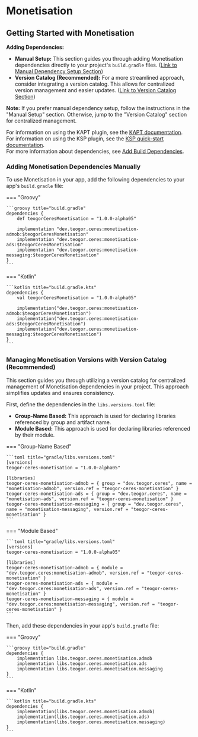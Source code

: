 # Monetisation

[//]: # (REGION-DEPENDENCIES)

## Getting Started with Monetisation

**Adding Dependencies:**

* **Manual Setup:**  This section guides you through adding Monetisation dependencies directly to your project's `build.gradle` files. ([Link to Manual Dependency Setup Section](#adding-monetisation-dependencies-manually))
* **Version Catalog (Recommended):** For a more streamlined approach, consider integrating a version catalog. This allows for centralized version management and easier updates. ([Link to Version Catalog Section](#managing-monetisation-versions-with-version-catalog-recommended))

**Note:** If you prefer manual dependency setup, follow the instructions in the "Manual Setup" section. Otherwise, jump to the "Version Catalog" section for centralized management.

For information on using the KAPT plugin, see the [KAPT documentation](https://kotlinlang.org/docs/kapt.html).  
For information on using the KSP plugin, see the [KSP quick-start documentation](https://kotlinlang.org/docs/ksp-quickstart.html).  
For more information about dependencies, see [Add Build Dependencies](https://developer.android.com/studio/build/dependencies).  

### Adding Monetisation Dependencies Manually

To use Monetisation in your app, add the following dependencies to your app's `build.gradle` file:

=== "Groovy"

    ```groovy title="build.gradle"
    dependencies {
        def teogorCeresMonetisation = "1.0.0-alpha05"
        
        implementation "dev.teogor.ceres:monetisation-admob:$teogorCeresMonetisation"
        implementation "dev.teogor.ceres:monetisation-ads:$teogorCeresMonetisation"
        implementation "dev.teogor.ceres:monetisation-messaging:$teogorCeresMonetisation"
    }
    ```

=== "Kotlin"

    ```kotlin title="build.gradle.kts"
    dependencies {
        val teogorCeresMonetisation = "1.0.0-alpha05"
        
        implementation("dev.teogor.ceres:monetisation-admob:$teogorCeresMonetisation")
        implementation("dev.teogor.ceres:monetisation-ads:$teogorCeresMonetisation")
        implementation("dev.teogor.ceres:monetisation-messaging:$teogorCeresMonetisation")
    }
    ```

### Managing Monetisation Versions with Version Catalog (Recommended)

This section guides you through utilizing a version catalog for centralized management of Monetisation dependencies in your project. This approach simplifies updates and ensures consistency.

First, define the dependencies in the `libs.versions.toml` file:

- **Group-Name Based:** This approach is used for declaring libraries referenced by group and artifact name.
- **Module Based:** This approach is used for declaring libraries referenced by their module.

=== "Group-Name Based"

    ```toml title="gradle/libs.versions.toml"
    [versions]
    teogor-ceres-monetisation = "1.0.0-alpha05"
    
    [libraries]
    teogor-ceres-monetisation-admob = { group = "dev.teogor.ceres", name = "monetisation-admob", version.ref = "teogor-ceres-monetisation" }
    teogor-ceres-monetisation-ads = { group = "dev.teogor.ceres", name = "monetisation-ads", version.ref = "teogor-ceres-monetisation" }
    teogor-ceres-monetisation-messaging = { group = "dev.teogor.ceres", name = "monetisation-messaging", version.ref = "teogor-ceres-monetisation" }
    ```

=== "Module Based"

    ```toml title="gradle/libs.versions.toml"
    [versions]
    teogor-ceres-monetisation = "1.0.0-alpha05"
    
    [libraries]
    teogor-ceres-monetisation-admob = { module = "dev.teogor.ceres:monetisation-admob", version.ref = "teogor-ceres-monetisation" }
    teogor-ceres-monetisation-ads = { module = "dev.teogor.ceres:monetisation-ads", version.ref = "teogor-ceres-monetisation" }
    teogor-ceres-monetisation-messaging = { module = "dev.teogor.ceres:monetisation-messaging", version.ref = "teogor-ceres-monetisation" }
    ```

Then, add these dependencies in your app's `build.gradle` file:

=== "Groovy"

    ```groovy title="build.gradle"
    dependencies {
        implementation libs.teogor.ceres.monetisation.admob
        implementation libs.teogor.ceres.monetisation.ads
        implementation libs.teogor.ceres.monetisation.messaging
    }
    ```

=== "Kotlin"

    ```kotlin title="build.gradle.kts"
    dependencies {
        implementation(libs.teogor.ceres.monetisation.admob)
        implementation(libs.teogor.ceres.monetisation.ads)
        implementation(libs.teogor.ceres.monetisation.messaging)
    }
    ```

[//]: # (REGION-DEPENDENCIES)

